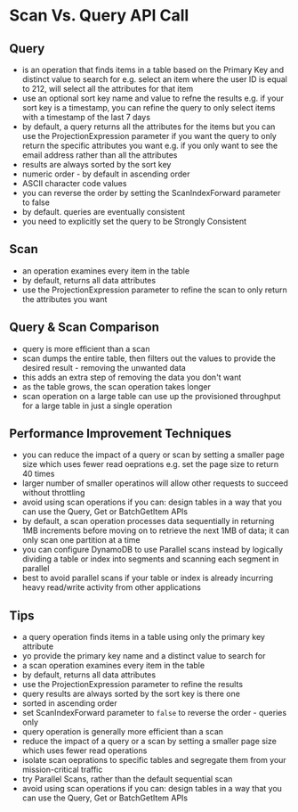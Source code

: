 # Scan Vs. Query API Call

## Query
- is an operation that finds items in a table based on the Primary Key and distinct value to search for e.g. select an item where the user ID is equal to 212, will select all the attributes for that item
- use an optional sort key name and value to refne the results e.g. if your sort key is a timestamp, you can refine the query to only select items with a timestamp of the last 7 days
- by default, a query returns all the attributes for the items but you can use the ProjectionExpression parameter if you want the query to only return the specific attributes you want e.g. if you only want to see the email address rather than all the attributes
- results are always sorted by the sort key
- numeric order - by default in ascending order
- ASCII character code values
- you can reverse the order by setting the ScanIndexForward parameter to false
- by default. queries are eventually consistent
- you need to explicitly set the query to be Strongly Consistent

## Scan
- an operation examines every item in the table
- by default, returns all data attributes
- use the ProjectionExpression parameter to refine the scan to only return the attributes you want

## Query & Scan Comparison
- query is more efficient than a scan
- scan dumps the entire table, then filters out the values to provide the desired result - removing the unwanted data
- this adds an extra step of removing the data you don't want
- as the table grows, the scan operation takes longer
- scan operation on a large table can use up the provisioned throughput for a large table in just a single operation

## Performance Improvement Techniques
- you can reduce the impact of a query or scan by setting a smaller page size which uses fewer read oeprations e.g. set the page size to return 40 times
- larger number of smaller operatinos will allow other requests to succeed without throttling
- avoid using scan operations if you can: design tables in a way that you can use the Query, Get or BatchGetItem APIs
- by default, a scan operation processes data sequentially in returning 1MB increments before moving on to retrieve the next 1MB of data; it can only scan one partition at a time
- you can configure DynamoDB to use Parallel scans instead by logically dividing a table or index into segments and scanning each segment in parallel
- best to avoid parallel scans if your table or index is already incurring heavy read/write activity from other applications

## Tips
- a query operation finds items in a table using only the primary key attribute
- yo provide the primary key name and a distinct value to search for
- a scan operation examines every item in the table
- by default, returns all data attributes
- use the ProjectionExpression parameter to refine the results
- query results are always sorted by the sort key is there one
- sorted in ascending order
- set ScanIndexForward parameter to `false` to reverse the order - queries only
- query operation is generally more efficient than a scan
- reduce the impact of a query or a scan by setting a smaller page size which uses fewer read operations
- isolate scan oeprations to specific tables and segregate them from your mission-critical traffic
- try Parallel Scans, rather than the default sequential scan
- avoid using scan operations if you can: design tables in a way that you can use the Query, Get or BatchGetItem APIs